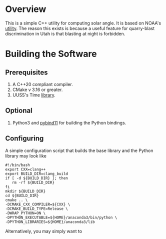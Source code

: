 # Overview

This is a simple C++ utility for computing solar angle.  It is based on NOAA's [utility](https://gml.noaa.gov/grad/solcalc/).  The reason this exists is because a useful feature for quarry-blast discrimination in Utah is that blasting at night is forbidden.

# Building the Software

## Prerequisites

   1. A C++20 compliant compiler.
   2. CMake v 3.16 or greater.
   3. UUSS's Time [library](https://github.com/uofuseismo/time).

## Optional

   1. Python3 and [pybind11](https://pybind11.readthedocs.io/en/stable/) for building the Python bindings.

## Configuring

A simple configuration script that builds the base library and the Python library may look like

    #!/bin/bash
    export CXX=clang++
    export BUILD_DIR=clang_build
    if [ -d ${BUILD_DIR} ]; then
       rm -rf ${BUILD_DIR}
    fi
    mkdir ${BUILD_DIR}
    cd ${BUILD_DIR}
    cmake .. \
    -DCMAKE_CXX_COMPILER=${CXX} \
    -DCMAKE_BUILD_TYPE=Release \
    -DWRAP_PYTHON=ON \
    -DPYTHON_EXECUTABLE=${HOME}/anaconda3/bin/python \
    -DPYTHON_LIBRARIES=${HOME}/anaconda3/lib

Alternatively, you may simply want to 
